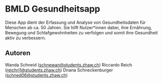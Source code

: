 # BMLD Gesundheitsapp

Diese App dient der Erfassung und Analyse von Gesundheitsdaten für Menschen ab ca. 50 Jahren. Sie hilft Nutzer*innen dabei, ihre Ernährung, Bewegung und Schlafgewohnheiten zu verfolgen und somit ihre Gesundheit aktiv zu verbessern.

## Autoren

Wanda Schneid (schnewan@students.zhaw.ch)
Riccardo Reich (reichri1@students.zhaw.ch)
Dnana Schneckenburger (schned06@students.zhaw.ch)
